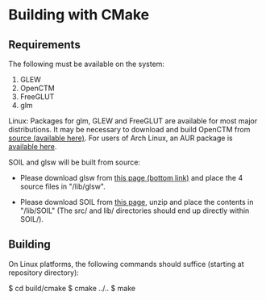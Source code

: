 # Building with CMake #

## Requirements ##

The following must be available on the system:

1. GLEW
2. OpenCTM
3. FreeGLUT
4. glm

Linux: Packages for glm, GLEW and FreeGLUT are available for most major distributions. It may be necessary to download and build OpenCTM from [source (available here)](sourceforge.net/projects/openctm/). For users of Arch Linux, an AUR package is [available here](https://aur.archlinux.org/packages/openctm/).

SOIL and glsw will be built from source:

* Please download glsw from [this page (bottom link)](http://prideout.net/blog/?p=11) and place the 4 source files in "/lib/glsw".

* Please download SOIL from [this page](http://www.lonesock.net/soil.html), unzip and place the contents in "/lib/SOIL" (The src/ and lib/ directories should end up directly within SOIL/).

## Building ##

On Linux platforms, the following commands should suffice (starting at repository directory):

$ cd build/cmake
$ cmake ../..
$ make
